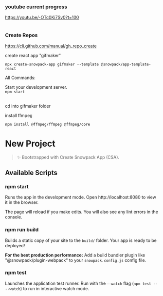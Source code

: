 ### youtube current progress
https://youtu.be/-OTc0Ki7Sv0?t=100
<br><br>

### Create Repos
https://cli.github.com/manual/gh_repo_create

create react app "gifmaker"
```
npx create-snowpack-app gifmaker --template @snowpack/app-template-react
```


All Commands:

  Start your development server. <br>
  ``npm start`` <br><br>


cd into gifmaker folder

install ffmpeg
```
npm install @ffmpeg/ffmpeg @ffmpeg/core
```

# New Project

> ✨ Bootstrapped with Create Snowpack App (CSA).

## Available Scripts

### npm start

Runs the app in the development mode.
Open http://localhost:8080 to view it in the browser.

The page will reload if you make edits.
You will also see any lint errors in the console.

### npm run build

Builds a static copy of your site to the `build/` folder.
Your app is ready to be deployed!

**For the best production performance:** Add a build bundler plugin like "@snowpack/plugin-webpack" to your `snowpack.config.js` config file.

### npm test

Launches the application test runner.
Run with the `--watch` flag (`npm test -- --watch`) to run in interactive watch mode.
